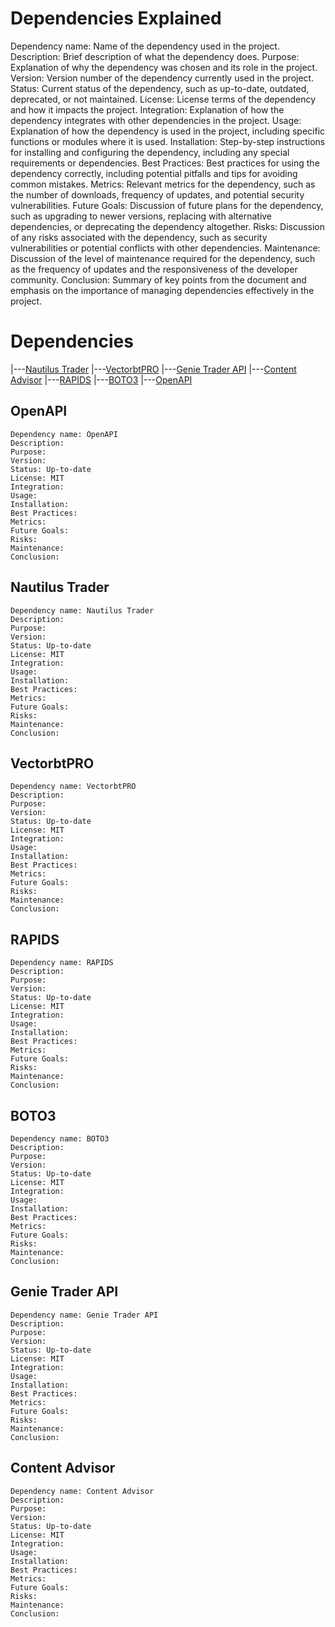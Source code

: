 # Dependencies Explained

Dependency name: Name of the dependency used in the project.
Description: Brief description of what the dependency does.
Purpose: Explanation of why the dependency was chosen and its role in the project.
Version: Version number of the dependency currently used in the project.
Status: Current status of the dependency, such as up-to-date, outdated, deprecated, or not maintained.
License: License terms of the dependency and how it impacts the project.
Integration: Explanation of how the dependency integrates with other dependencies in the project.
Usage: Explanation of how the dependency is used in the project, including specific functions or modules where it is
used.
Installation: Step-by-step instructions for installing and configuring the dependency, including any special
requirements or dependencies.
Best Practices: Best practices for using the dependency correctly, including potential pitfalls and tips for avoiding
common mistakes.
Metrics: Relevant metrics for the dependency, such as the number of downloads, frequency of updates, and potential
security vulnerabilities.
Future Goals: Discussion of future plans for the dependency, such as upgrading to newer versions, replacing with
alternative dependencies, or deprecating the dependency altogether.
Risks: Discussion of any risks associated with the dependency, such as security vulnerabilities or potential conflicts
with other dependencies.
Maintenance: Discussion of the level of maintenance required for the dependency, such as the frequency of updates and
the responsiveness of the developer community.
Conclusion: Summary of key points from the document and emphasis on the importance of managing dependencies effectively
in the project.

# Dependencies

|---[Nautilus Trader](nautilus_trader)
|---[VectorbtPRO](vectorbtpro)
|---[Genie Trader API](genietraderapi)
|---[Content Advisor](contentadvisor)
|---[RAPIDS](rapids)
|---[BOTO3](boto3)
|---[OpenAPI](openapi)

## OpenAPI

    Dependency name: OpenAPI
    Description: 
    Purpose: 
    Version:
    Status: Up-to-date
    License: MIT
    Integration:
    Usage:
    Installation:
    Best Practices:
    Metrics:
    Future Goals:
    Risks:
    Maintenance:
    Conclusion:

## Nautilus Trader

    Dependency name: Nautilus Trader
    Description: 
    Purpose: 
    Version:
    Status: Up-to-date
    License: MIT
    Integration:
    Usage:
    Installation:
    Best Practices:
    Metrics:
    Future Goals:
    Risks:
    Maintenance:
    Conclusion:

## VectorbtPRO

    Dependency name: VectorbtPRO
    Description: 
    Purpose: 
    Version:
    Status: Up-to-date
    License: MIT
    Integration:
    Usage:
    Installation:
    Best Practices:
    Metrics:
    Future Goals:
    Risks:
    Maintenance:
    Conclusion:

## RAPIDS

    Dependency name: RAPIDS
    Description: 
    Purpose: 
    Version:
    Status: Up-to-date
    License: MIT
    Integration:
    Usage:
    Installation:
    Best Practices:
    Metrics:
    Future Goals:
    Risks:
    Maintenance:
    Conclusion:

## BOTO3

    Dependency name: BOTO3
    Description: 
    Purpose: 
    Version:
    Status: Up-to-date
    License: MIT
    Integration:
    Usage:
    Installation:
    Best Practices:
    Metrics:
    Future Goals:
    Risks:
    Maintenance:
    Conclusion:

## Genie Trader API

    Dependency name: Genie Trader API
    Description: 
    Purpose: 
    Version:
    Status: Up-to-date
    License: MIT
    Integration:
    Usage:
    Installation:
    Best Practices:
    Metrics:
    Future Goals:
    Risks:
    Maintenance:
    Conclusion:

## Content Advisor

    Dependency name: Content Advisor
    Description: 
    Purpose: 
    Version:
    Status: Up-to-date
    License: MIT
    Integration:
    Usage:
    Installation:
    Best Practices:
    Metrics:
    Future Goals:
    Risks:
    Maintenance:
    Conclusion:    
    